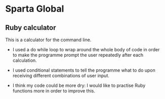 # Sparta Global

## Ruby calculator
This is a calculator for the command line.

* I used a do while loop to wrap around the whole body of code in order to make the programme prompt the user repeatedly after each calculation.
* I used conditional statements to tell the programme what to do upon receiving different combinations of user input.

* I think my code could be more dry: I would like to practise Ruby functions more in order to improve this.
